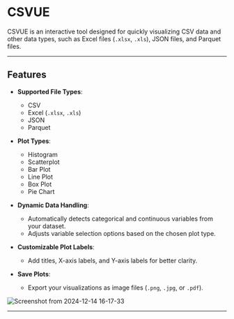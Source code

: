 # **CSVUE**

CSVUE is an interactive tool designed for quickly visualizing CSV data and other data types, such as Excel files (`.xlsx`, `.xls`), JSON files, and Parquet files.

---

## **Features**

- **Supported File Types**:
  - CSV
  - Excel (`.xlsx`, `.xls`)
  - JSON
  - Parquet

- **Plot Types**:
  - Histogram
  - Scatterplot
  - Bar Plot
  - Line Plot
  - Box Plot
  - Pie Chart

- **Dynamic Data Handling**:
  - Automatically detects categorical and continuous variables from your dataset.
  - Adjusts variable selection options based on the chosen plot type.

- **Customizable Plot Labels**:
  - Add titles, X-axis labels, and Y-axis labels for better clarity.

- **Save Plots**:
  - Export your visualizations as image files (`.png`, `.jpg`, or `.pdf`).

![Screenshot from 2024-12-14 16-17-33](https://github.com/user-attachments/assets/e2a15995-8a71-4ed3-ad57-3f85ff33ab88)

---
